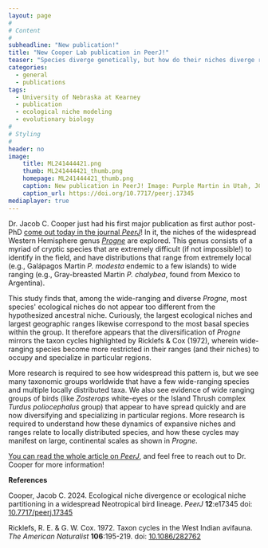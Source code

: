 ```yaml
---
layout: page
#
# Content
#
subheadline: "New publication!"
title: "New Cooper Lab publication in PeerJ!"
teaser: "Species diverge genetically, but how do their niches diverge relative to each other?"
categories:
  - general
  - publications
tags:
  - University of Nebraska at Kearney
  - publication
  - ecological niche modeling
  - evolutionary biology
#
# Styling
#
header: no
image:
    title: ML241444421.png
    thumb: ML241444421_thumb.png
    homepage: ML241444421_thumb.png
    caption: New publication in PeerJ! Image: Purple Martin in Utah, JC Cooper.
    caption_url: https://doi.org/10.7717/peerj.17345
mediaplayer: true
---
```


Dr. Jacob C. Cooper just had his first major publication as first author post-PhD [come out today in the journal *PeerJ*](https://doi.org/10.7717/peerj.17345)! In it, the niches of the widespread Western Hemisphere genus *[Progne](https://en.wikipedia.org/wiki/Progne)* are explored. This genus consists of a myriad of cryptic species that are extremely difficult (if not impossible!) to identify in the field, and have distributions that range from extremely local (e.g., Galápagos Martin *P. modesta* endemic to a few islands) to wide ranging (e.g., Gray-breasted Martin *P. chalybea*, found from Mexico to Argentina).

This study finds that, among the wide-ranging and diverse *Progne*, most species' ecological niches do not appear too different from the hypothesized ancestral niche. Curiously, the largest ecological niches and largest geographic ranges likewise correspond to the most basal species within the group. It therefore appears that the diversification of *Progne* mirrors the taxon cycles highlighted by Ricklefs & Cox (1972), wherein wide-ranging species become more restricted in their ranges (and their niches) to occupy and specialize in particular regions.

More research is required to see how widespread this pattern is, but we see many taxonomic groups worldwide that have a few wide-ranging species and multiple locally distributed taxa. We also see evidence of wide ranging groups of birds (like *Zosterops* white-eyes or the Island Thrush complex *Turdus poliocephalus* group) that appear to have spread quickly and are now diversifying and specializing in particular regions. More research is required to understand how these dynamics of expansive niches and ranges relate to locally distributed species, and how these cycles may manifest on large, continental scales as shown in *Progne*.

[You can read the whole article on *PeerJ*](https://doi.org/10.7717/peerj.17345), and feel free to reach out to Dr. Cooper for more information!

**References**

Cooper, Jacob C. 2024. Ecological niche divergence or ecological niche partitioning in a widespread Neotropical bird lineage. *PeerJ* **12**:e17345 doi: [10.7717/peerj.17345](https://doi.org/10.7717/peerj.17345)

Ricklefs, R. E. & G. W. Cox. 1972. Taxon cycles in the West Indian avifauna. *The American Naturalist* **106**:195-219. doi: [10.1086/282762](https://doi.org/10.1086/282762)